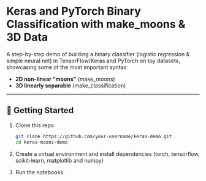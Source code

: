 # Keras and PyTorch Binary Classification with make_moons & 3D Data

A step-by-step demo of building a binary classifier (logistic regression & simple neural net) in TensorFlow/Keras and PyTorch on toy datasets, showcasing some of the most important syntax:

- **2D non-linear “moons”** (make_moons)
- **3D linearly separable** (make_classification)

---

## 🚀 Getting Started

1. Clone this repo  
   ```bash
   git clone https://github.com/your-username/keras-demo.git
   cd keras-moons-demo

2. Create a virtual environment and install dependencies (torch, tensorflow, scikit-learn, matplotlib and numpy)

3. Run the notebooks.